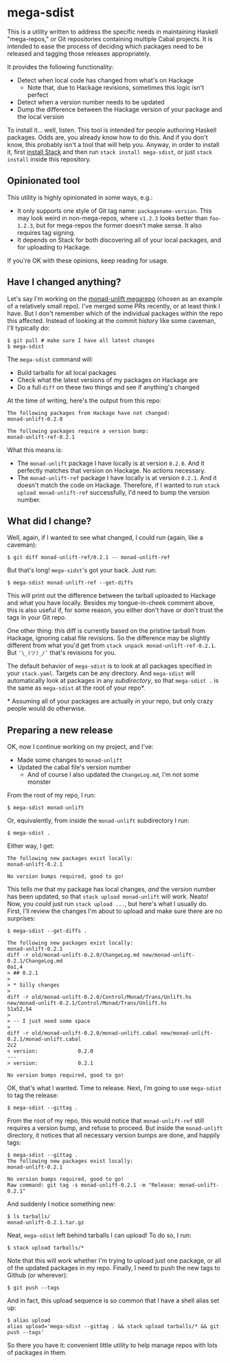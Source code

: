 # mega-sdist

This is a utility written to address the specific needs in maintaining
Haskell "mega-repos," or Git repositories containing multiple Cabal
projects. It is intended to ease the process of deciding which
packages need to be released and tagging those releases appropriately.

It provides the following functionality:

* Detect when local code has changed from what's on Hackage
    * Note that, due to Hackage revisions, sometimes this logic isn't
      perfect
* Detect when a version number needs to be updated
* Dump the difference between the Hackage version of your package and
  the local version

To install it... well, listen. This tool is intended for people
authoring Haskell packages. Odds are, you already know how to do
this. And if you don't know, this probably isn't a tool that will help
you. Anyway, in order to install it, first
[install Stack](https://haskell-lang.org/get-started) and then run
`stack install mega-sdist`, or just `stack install` inside this
repository.

## Opinionated tool

This utility is highly opinionated in some ways, e.g.:

* It only supports one style of Git tag name:
  `packagename-version`. This may look weird in non-mega-repos, where
  `v1.2.3` looks better than `foo-1.2.3`, but for mega-repos the
  former doesn't make sense. It also requires tag signing.
* It depends on Stack for both discovering all of your local packages,
  and for uploading to Hackage.

If you're OK with these opinions, keep reading for usage.

## Have I changed anything?

Let's say I'm working on the
[monad-unlift megarepo](https://github.com/fpco/monad-unlift) (chosen
as an example of a relatively small repo). I've merged some PRs
recently, or at least think I have. But I don't remember which of the
individual packages within the repo this affected. Instead of looking
at the commit history like some caveman, I'll typically do:

```
$ git pull # make sure I have all latest changes
$ mega-sdist
```

The `mega-sdist` command will:

* Build tarballs for all local packages
* Check what the latest versions of my packages on Hackage are
* Do a full `diff` on these two things and see if anything's changed

At the time of writing, here's the output from this repo:

```
The following packages from Hackage have not changed:
monad-unlift-0.2.0

The following packages require a version bump:
monad-unlift-ref-0.2.1
```

What this means is:

* The `monad-unlift` package I have locally is at version `0.2.0`. And
  it perfectly matches that version on Hackage. No actions necessary.
* The `monad-unlift-ref` package I have locally is at version
  `0.2.1`. And it doesn't match the code on Hackage. Therefore, if I
  wanted to run `stack upload monad-unlift-ref` successfully, I'd need
  to bump the version number.

## What did I change?

Well, again, if I wanted to see what changed, I could run (again, like
a caveman):

```
$ git diff monad-unlift-ref/0.2.1 -- monad-unlift-ref
```

But that's long! `mega-sidst`'s got your back. Just run:

```
$ mega-sdist monad-unlift-ref --get-diffs
```

This will print out the difference between the tarball uploaded to
Hackage and what you have locally. Besides my tongue-in-cheek comment
above, this is also useful if, for some reason, you either don't have
or don't trust the tags in your Git repo.

One other thing: this diff is currently based on the pristine tarball
from Hackage, ignoring cabal file revisions. So the difference may be
slightly different from what you'd get from `stack unpack
monad-unlift-ref-0.2.1`. But `¯\_(ツ)_/¯` that's revisions for you.

The default behavior of `mega-sdist` is to look at all packages
specified in your `stack.yaml`. Targets can be any directory. And
`mega-sdist` will automatically look at packages in any
_subdirectory_, so that `mega-sdist .` is the same as `mega-sdist` at
the root of your repo\*.

\* Assuming all of your packages are actually _in_ your repo, but only
crazy people would do otherwise.

## Preparing a new release

OK, now I continue working on my project, and I've:

* Made some changes to `monad-unlift`
* Updated the cabal file's version number
    * And of course I also updated the `ChangeLog.md`, I'm not some
      monster

From the root of my repo, I run:

```
$ mega-sdist monad-unlift
```

Or, equivalently, from inside the `monad-unlift` subdirectory I run:

```
$ mega-sdist .
```

Either way, I get:

```
The following new packages exist locally:
monad-unlift-0.2.1

No version bumps required, good to go!
```

This tells me that my package has local changes, _and_ the version
number has been updated, so that `stack upload monad-unlift` will
work. Neato! Now, you _could_ just run `stack upload ...`, but here's
what I usually do. First, I'll review the changes I'm about to upload
and make sure there are no surprises:

```
$ mega-sdist --get-diffs .

The following new packages exist locally:
monad-unlift-0.2.1
diff -r old/monad-unlift-0.2.0/ChangeLog.md new/monad-unlift-0.2.1/ChangeLog.md
0a1,4
> ## 0.2.1
>
> * Silly changes
>
diff -r old/monad-unlift-0.2.0/Control/Monad/Trans/Unlift.hs new/monad-unlift-0.2.1/Control/Monad/Trans/Unlift.hs
51a52,54
>
> -- I just need some space
>
diff -r old/monad-unlift-0.2.0/monad-unlift.cabal new/monad-unlift-0.2.1/monad-unlift.cabal
2c2
< version:             0.2.0
---
> version:             0.2.1

No version bumps required, good to go!
```

OK, that's what I wanted. Time to release. Next, I'm going to use
`mega-sdist` to tag the release:

```
$ mega-sdist --gittag .
```

From the root of my repo, this would notice that `monad-unlift-ref`
still requires a version bump, and refuse to proceed. But inside the
`monad-unlift` directory, it notices that all necessary version bumps
are done, and happily tags:

```
$ mega-sdist --gittag .
The following new packages exist locally:
monad-unlift-0.2.1

No version bumps required, good to go!
Raw command: git tag -s monad-unlift-0.2.1 -m "Release: monad-unlift-0.2.1"
```

And suddenly I notice something new:

```
$ ls tarballs/
monad-unlift-0.2.1.tar.gz
```

Neat, `mega-sdist` left behind tarballs I can upload! To do so, I run:

```
$ stack upload tarballs/*
```

Note that this will work whether I'm trying to upload just one
package, or all of the updated packages in my repo. Finally, I need to
push the new tags to Github (or wherever):

```
$ git push --tags
```

And in fact, this upload sequence is so common that I have a shell
alias set up:

```
$ alias upload
alias upload='mega-sdist --gittag . && stack upload tarballs/* && git push --tags'
```

So there you have it: convenient little utility to help manage repos
with lots of packages in them.
